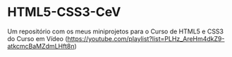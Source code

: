 # HTML5-CSS3-CeV
Um repositório com os meus miniprojetos para o Curso de HTML5 e CSS3 do Curso em Vídeo (https://youtube.com/playlist?list=PLHz_AreHm4dkZ9-atkcmcBaMZdmLHft8n)
